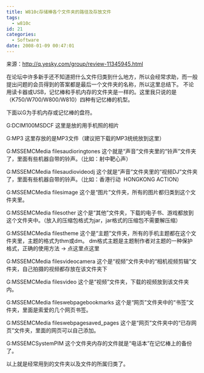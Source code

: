 ```yaml
---
title: W810c存储棒各个文件夹的路径及存放文件
tags:
  - w810c
id: 21
categories:
  - Software
date: 2008-01-09 00:47:01
---
```


来源：http://q.yesky.com/group/review-11345945.html

在论坛中许多新手还不知道把什么文件归类到什么地方，所以会经常求助，而一般提出问题的会员得到的答案都是最后一个文件夹的名称，所以这里总结下。
不论用读卡器或USB，记忆棒和手机内存的文件夹是一样的。这里我只说的是（K750/W700/W800/W810）四种有记忆棒的机型。

<!--more-->

下面以G为手机内存或记忆棒的盘符。

G:DCIM100MSDCF
这里是放的用手机照的相片

G:MP3
这里存放的是MP3文件（建议把下载的MP3统统放到这里）

G:MSSEMCMedia filesaudioringtones
这个就是“声音”文件夹里的“铃声”文件夹了，里面有些机器自带的铃声。（比如：射中靶心声）

G:MSSEMCMedia filesaudiovideodj
这个就是“声音”文件夹里的“视频DJ”文件夹了，里面有些机器自带的铃声。（比如：香港行动  HONGKONG ACTION）

G:MSSEMCMedia filesimage
这个是“图片”文件夹，所有的图片都归类到这个文件夹里。

G:MSSEMCMedia filesother
这个是“其他”文件夹，下载的电子书、游戏都放到这个文件夹中。（放入的压缩包格式为jar，jar格式的压缩包不需要解压缩）

G:MSSEMCMedia filestheme
这个是“主题”文件夹，所有的手机主题都在这个文件夹里，主题的格式为thm或dm。
dm格式主题是主题制作者对主题的一种保护格式，正确的使用方法 → 点这里点这里

G:MSSEMCMedia filesvideocamera
这个是“视频”文件夹中的“相机视频剪辑”文件夹，自己拍摄的视频都存放在该文件夹下

G:MSSEMCMedia filesvideo
这个是“视频”文件夹，下载的视频放到该文件夹内。

G:MSSEMCMedia fileswebpagebookmarks
这个是“网页”文件夹中的“书签”文件夹，里面是索爱的几个网页书签。

G:MSSEMCMedia fileswebpagesaved_pages
这个是“网页”文件夹中的“已存网页”文件夹，里面的网页可以自己添加。

G:MSSEMCSystemPIM
这个文件夹内存的文件就是“电话本”在记忆棒上的备份了。

以上就是经常用到的文件夹以及文件的所属归类了。